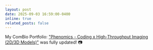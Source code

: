 ```yaml
---
layout: post
date: 2025-09-03 16:59:00-0400
inline: true
related_posts: false
---
```


My ComBio Portfolio: ["Phenomics - Coding x High-Throughput Imaging (2D/3D Models)"](https://kuchikinamthip.github.io/projects/HT_imaging/) was fully updated! 📷
